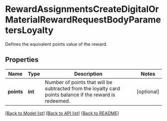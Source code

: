 # RewardAssignmentsCreateDigitalOrMaterialRewardRequestBodyParametersLoyalty

Defines the equivalent points value of the reward.

## Properties
Name | Type | Description | Notes
------------ | ------------- | ------------- | -------------
**points** | **int** | Number of points that will be subtracted from the loyalty card points balance if the reward is redeemed. | [optional] 

[[Back to Model list]](../README.md#documentation-for-models) [[Back to API list]](../README.md#documentation-for-api-endpoints) [[Back to README]](../README.md)


